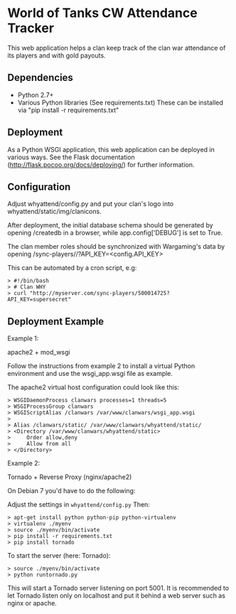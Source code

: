 World of Tanks CW Attendance Tracker
====================================

This web application helps a clan keep track of the clan war
attendance of its players and with gold payouts.

Dependencies
------------

* Python 2.7+
* Various Python libraries (See requirements.txt)
  These can be installed via "pip install -r requirements.txt"

Deployment
----------

As a Python WSGI application, this web application
can be deployed in various ways.
See the Flask documentation (http://flask.pocoo.org/docs/deploying/)
for further information.

Configuration
-------------

Adjust whyattend/config.py and put your clan's logo into whyattend/static/img/clanicons.

After deployment, the initial database schema should be generated by opening /createdb in a browser, while
app.config['DEBUG'] is set to True.

The clan member roles should be synchronized with Wargaming's data by
opening /sync-players/<clanid>/?API_KEY=<config.API_KEY>

This can be automated by a cron script, e.g:

    > #!/bin/bash
    > # Clan WHY
    > curl "http://myserver.com/sync-players/500014725?API_KEY=supersecret"


Deployment Example
------------------

Example 1:

apache2 + mod_wsgi

Follow the instructions from example 2 to install a virtual Python environment
and use the wsgi_app.wsgi file as example.

The apache2 virtual host configuration could look like this:

    > WSGIDaemonProcess clanwars processes=1 threads=5
    > WSGIProcessGroup clanwars
    > WSGIScriptAlias /clanwars /var/www/clanwars/wsgi_app.wsgi
    >
    > Alias /clanwars/static/ /var/www/clanwars/whyattend/static/
    > <Directory /var/www/clanwars/whyattend/static>
    >     Order allow,deny
    >     Allow from all
    > </Directory>

Example 2:

Tornado + Reverse Proxy (nginx/apache2)

On Debian 7 you'd have to do the following:

Adjust the settings in `whyattend/config.py` Then:

    > apt-get install python python-pip python-virtualenv
    > virtualenv ./myenv
    > source ./myenv/bin/activate
    > pip install -r requirements.txt
    > pip install tornado

To start the server (here: Tornado):

    > source ./myenv/bin/activate
    > python runtornado.py

This will start a Tornado server listening on port 5001. It
is recommended to let Tornado listen only on localhost and put
it behind a web server such as nginx or apache.